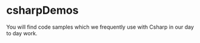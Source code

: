 # csharpDemos

You will find code samples which we frequently use with Csharp in our day to day work.
